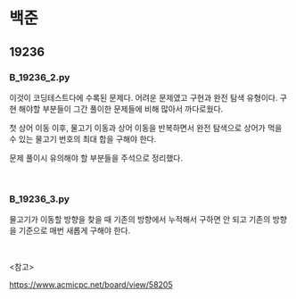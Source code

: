 # 백준

## 19236

### B_19236_2.py

이것이 코딩테스트다에 수록된 문제다. 어려운 문제였고 구현과 완전 탐색 유형이다. 구현 해야할 부분들이 그간 풀이한 문제들에 비해 많아서 까다로웠다.

첫 상어 이동 이후, 물고기 이동과 상어 이동을 반복하면서 완전 탐색으로 상어가 먹을 수 있는 물고기 번호의 최대 합을 구해야 한다.

문제 풀이시 유의해야 할 부분들을 주석으로 정리했다.

<br>

### B_19236_3.py

물고기가 이동할 방향을 찾을 때 기존의 방향에서 누적해서 구하면 안 되고 기존의 방향을 기준으로 매번 새롭게 구해야 한다.

<br>

<참고>

https://www.acmicpc.net/board/view/58205

